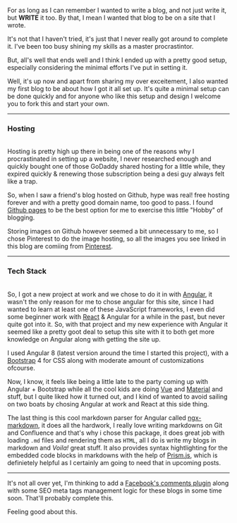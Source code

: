 
For as long as I can remember I wanted to write a blog, and not just write it, but **WRITE** it too. By that, I mean I wanted that blog to be on a site that I wrote.

It's not that I haven't tried, it's just that I never really got around to complete it. I've been too busy shining my skills as a master procrastintor.

But, all's well that ends well and I think I ended up with a pretty good setup, especially considering the minimal efforts I've put in setting it.

Well, it's up now and apart from sharing my over exceitement, I also wanted my first blog to be about how I got it all set up. It's quite a minimal setup can be done quickly and for anyone who like this setup and design I welcome you to fork this and start your own.

---

### Hosting
\
Hosting is pretty high up there in being one of the reasons why I procrastinated in setting up a website, I never researched enough and quickly bought one of those GoDaddy shared hosting for a little while, they expired quickly & renewing those subscription being a desi guy always felt like a trap. 

So, when I saw a friend's blog hosted on Github, hype was real! free hosting forever and with a pretty good domain name, too good to pass. I found [Github pages](https://pages.github.com/) to be the best option for me to exercise this little "Hobby" of blogging.

Storing images on Github however seemed a bit unnecessary to me, so I chose Pinterest to do the image hosting, so all the images you see linked in this blog are comiing from [Pinterest](https://pinterest.com/). 

---  

### Tech Stack
\
So, I got a new project at work and we chose to do it in with [Angular](https://angular.io/), it wasn't the only reason for me to chose angular for this site, since I had wanted to learn at least one of these JavaScript frameworks, I even did some beginner work with [React](https://reactjs.org/) & Angular for a while in the past, but never quite got into it. So, with that project and my new experience with Angular it seemed like a pretty goot deal to setup this site with it to both get more knowledge on Angular along with getting the site up.

I used Angular 8 (latest version around the time I started this project), with a [Bootstrap](https://getbootstrap.com/) 4 for CSS along with moderate amount of customizations ofcourse.

Now, I know, it feels like being a little late to the party coming up with Angular + Bootstrap while all the cool kids are doing [Vue](https://vuejs.org/) and [Material](https://material.angular.io/) and stuff, but I quite liked how it turned out, and I kind of wanted to avoid sailing on two boats by chosing Angular at work and React at this side thing. 

The last thing is this cool markdown parser for Angular called [ngx-markdown](https://github.com/jfcere/ngx-markdown), it does all the hardwork, I really love writing markdowns on Git and Confluence and that's why i chose this package, it does great job with loading `.md` files and rendering them as `HTML`, all I do is write my blogs in markdown and _Voila!_ great stuff. It also provides syntax hightlighting for the embedded code blocks in markdowns with the help of [Prism.js](http://prismjs.com/), which is definietely helpful as I certainly am going to need that in upcoming posts.

---
It's not all over yet, I'm thinking to add a [Facebook's comments plugin](https://developers.facebook.com/docs/plugins/comments/) along with some SEO meta tags management logic for these blogs in some time soon. That'll probably complete this. 

Feeling good about this.
